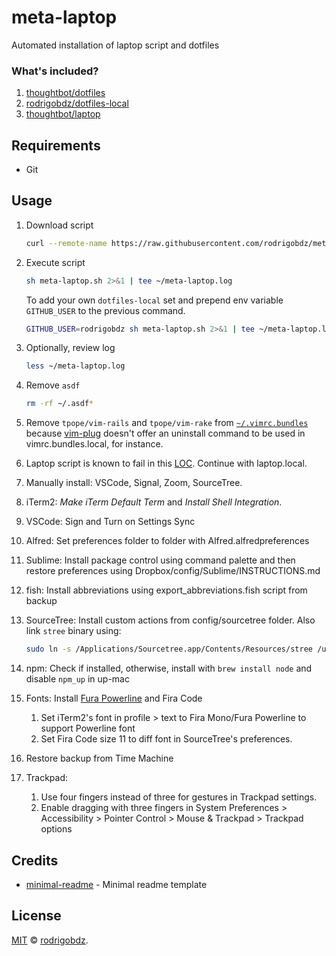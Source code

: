 # meta-laptop

Automated installation of laptop script and dotfiles

### What's included?

1. [thoughtbot/dotfiles](https://github.com/thoughtbot/dotfiles)
1. [rodrigobdz/dotfiles-local](https://github.com/rodrigobdz/dotfiles-local)
1. [thoughtbot/laptop](https://github.com/thoughtbot/laptop)

## Requirements

- Git

## Usage

1. Download script

   ```sh
   curl --remote-name https://raw.githubusercontent.com/rodrigobdz/meta-laptop/master/meta-laptop.sh
   ```

1. Execute script

   ```sh
   sh meta-laptop.sh 2>&1 | tee ~/meta-laptop.log
   ```

   To add your own `dotfiles-local` set and prepend env variable `GITHUB_USER` to the previous command.

   ```sh
   GITHUB_USER=rodrigobdz sh meta-laptop.sh 2>&1 | tee ~/meta-laptop.log
   ```

1. Optionally, review log

   ```sh
   less ~/meta-laptop.log
   ```

1. Remove `asdf`

   ```sh
   rm -rf ~/.asdf*
   ```

1. Remove `tpope/vim-rails` and `tpope/vim-rake` from [`~/.vimrc.bundles`](https://github.com/thoughtbot/dotfiles/blob/42a313bde1f4dc7a75cc276714008c77bf3821bf/vimrc.bundles#L40-L41) because [vim-plug](https://github.com/junegunn/vim-plug) doesn't offer an uninstall command to be used in vimrc.bundles.local, for instance.

1. Laptop script is known to fail in this [LOC](https://github.com/thoughtbot/laptop/blob/c3d5a26bfa0a506337f937c249ee8bc3a6853cb6/mac#L196). Continue with laptop.local.

1. Manually install: VSCode, Signal, Zoom, SourceTree.

1. iTerm2: _Make iTerm Default Term_ and _Install Shell Integration_.

1. VSCode: Sign and Turn on Settings Sync

1. Alfred: Set preferences folder to folder with Alfred.alfredpreferences

1. Sublime: Install package control using command palette and then restore preferences using Dropbox/config/Sublime/INSTRUCTIONS.md

1. fish: Install abbreviations using export_abbreviations.fish script from backup

1. SourceTree: Install custom actions from config/sourcetree folder. Also link `stree` binary using:

   ```sh
   sudo ln -s /Applications/Sourcetree.app/Contents/Resources/stree /usr/local/bin/stree
   ```

1. npm: Check if installed, otherwise, install with `brew install node` and disable `npm_up` in up-mac

1. Fonts: Install [Fura Powerline](https://github.com/powerline/fonts/tree/e80e3eba9091dac0655a0a77472e10f53e754bb0/FiraMono) and Fira Code

   1. Set iTerm2's font in profile > text to Fira Mono/Fura Powerline to support Powerline font
   1. Set Fira Code size 11 to diff font in SourceTree's preferences.

1. Restore backup from Time Machine

1. Trackpad:

   1. Use four fingers instead of three for gestures in Trackpad settings.
   1. Enable dragging with three fingers in System Preferences > Accessibility > Pointer Control > Mouse & Trackpad > Trackpad options

## Credits

- [minimal-readme](https://github.com/rodrigobdz/minimal-readme) - Minimal readme template

## License

[MIT](LICENSE) © [rodrigobdz](https://rodrigobdz.github.io/).
